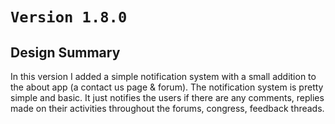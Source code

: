 # `Version 1.8.0`

## Design Summary

In this version I added a simple notification system with a small addition to the about app (a contact us page & forum). The notification system is pretty simple and basic. It just notifies the users if there are any comments, replies made on their activities throughout the forums, congress, feedback threads.

